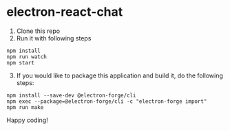 # electron-react-chat

1. Clone this repo
2. Run it with following steps
```
npm install
npm run watch
npm start
```
3. If you would like to package this application and build it, do the following steps:
```
npm install --save-dev @electron-forge/cli
npm exec --package=@electron-forge/cli -c "electron-forge import"
npm run make
```

Happy coding! 
